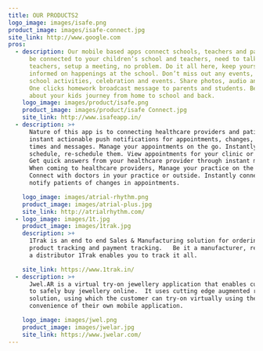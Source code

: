 ```yaml
---
title: OUR PRODUCTS2
logo_image: images/isafe.png
product_image: images/isafe-connect.jpg
site_link: http://www.google.com
pros:
  - description: Our mobile based apps connect schools, teachers and parents. Always
      be connected to your children’s school and teachers, need to talk to
      teachers, setup a meeting, no problem. Do it all here, keep yourself
      informed on happenings at the school. Don’t miss out any events, Notify
      school activities, celebration and events. Share photos, audio and video.
      One clicks homework broadcast message to parents and students. Be informed
      about your kids journey from home to school and back.
    logo_image: images/product/isafe.png
    product_image: images/product/isafe Connect.jpg
    site_link: http://www.isafeapp.in/
  - description: >+
      Nature of this app is to connecting healthcare providers and patients. Get
      instant actionable push notifications for appointments, changes, wait
      times and messages. Manage your appointments on the go. Instantly
      schedule, re-schedule them. View appointments for your clinic or only you.
      Get quick answers from your healthcare provider through instant messaging.
      When coming to healthcare providers, Manage your practice on the go.
      Connect with doctors in your practice or outside. Instantly connect and
      notify patients of changes in appointments.

    logo_image: images/atrial-rhythm.png
    product_image: images/atrial-plus.jpg
    site_link: http://atrialrhythm.com/
  - logo_image: images/1t.jpg
    product_image: images/1trak.jpg
    description: >+
      1Trak is an end to end Sales & Manufacturing solution for ordering,
      product tracking and payment tracking.   Be it a manufacturer, retailer or
      a distributor 1Trak enables you to track it all.

    site_link: https://www.1trak.in/
  - description: >+
      Jwel.AR is a virtual try-on jewellery application that enables customers
      to safely buy jewellery online.  It uses cutting edge augmented reality
      solution, using which the customer can try-on virtually using the
      convenience of their own mobile application.

    logo_image: images/jwel.png
    product_image: images/jwelar.jpg
    site_link: https://www.jwelar.com/
---
```

